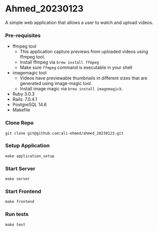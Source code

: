 # Ahmed_20230123

A simple web application that allows a user to watch and upload videos.

### Pre-requisites

- ffmpeg tool
  - This application capture previews from uploaded videos using ffmpeg tool.
  - Install ffmpeg via `brew install ffmpeg` 
  - Make sure `ffmpeg` command is executable in your shell
- imagemagic tool
  - Videos have previewable thumbnails in different sizes that are generated using image-magic tool.
  - Install image magic via `brew install imagemagick`.
- Ruby 3.0.3
- Rails: 7.0.4.1
- PostgreSQL 14.6
- Makefile


### Clone Repo
```shell
git clone git@github.com:ali-ehmed/ahmed_20230123.git
```

### Setup Application
```shell
make application_setup
```

### Start Server
```shell
make server
```

### Start Frontend
```shell
make frontend
```

### Run tests
```shell
make test
```
